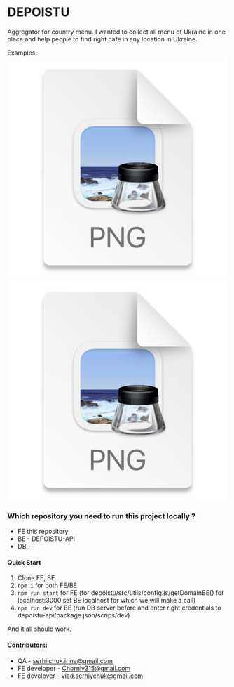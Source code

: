 # DEPOISTU
Aggregator for country menu.
I wanted to collect all menu of Ukraine in one place and help people to find right cafe in any location in Ukraine.

Examples:
![img.png](img.png)
![img_1.png](img_1.png)

### Which repository you need to run this project locally ?
* FE this repository
* BE - DEPOISTU-API
* DB - 

#### Quick Start
1. Clone FE, BE
2. `npm i` for both FE/BE
3. `npm run start` for FE (for depoistu/src/utils/config.js/getDomainBE() for localhost:3000 set BE localhost for which we will make a call)
4. `npm run dev` for BE (run DB server before and enter right credentials to depoistu-api/package.json/scrips/dev)

And it all should work.

#### Contributors:
* QA - serhiichuk.irina@gmail.com
* FE developer - Chorniy315@gmail.com
* FE develover - vlad.serhiychuk@gmail.com







